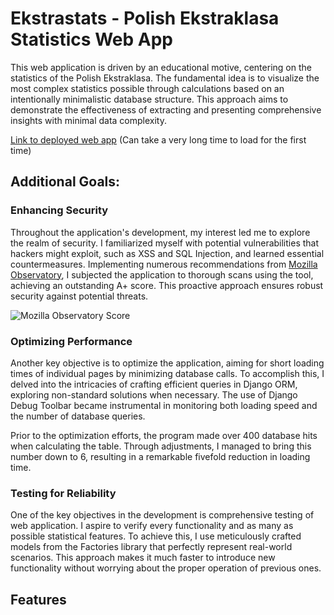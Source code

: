 # Ekstrastats - Polish Ekstraklasa Statistics Web App
This web application is driven by an educational motive, centering on the statistics of the Polish Ekstraklasa. The fundamental idea is to visualize the most complex statistics possible through calculations based on an intentionally minimalistic database structure. This approach aims to demonstrate the effectiveness of extracting and presenting comprehensive insights with minimal data complexity.


<a href="http://ekstrastats.onrender.com/">Link to deployed web app</a> (Can take a very long time to load for the first time)

## Additional Goals:
### Enhancing Security
Throughout the application's development, my interest led me to explore the realm of security. I familiarized myself with potential vulnerabilities that hackers might exploit, such as XSS and SQL Injection, and learned essential countermeasures. Implementing numerous recommendations from <a href="https://observatory.mozilla.org/">Mozilla Observatory</a>, I subjected the application to thorough scans using the tool, achieving an outstanding A+ score. This proactive approach ensures robust security against potential threats.

![Mozilla Observatory Score](https://i.imgur.com/zfBzyp2.png)


### Optimizing Performance
Another key objective is to optimize the application, aiming for short loading times of individual pages by minimizing database calls. To accomplish this, I delved into the intricacies of crafting efficient queries in Django ORM, exploring non-standard solutions when necessary. The use of Django Debug Toolbar became instrumental in monitoring both loading speed and the number of database queries.

Prior to the optimization efforts, the program made over 400 database hits when calculating the table. Through adjustments, I managed to bring this number down to 6, resulting in a remarkable fivefold reduction in loading time.

### Testing for Reliability

One of the key objectives in the development is comprehensive testing of web application. I aspire to verify every functionality and as many as possible statistical features. To achieve this, I use meticulously crafted models from the Factories library that perfectly represent real-world scenarios. This approach makes it much faster to introduce new functionality without worrying about the proper operation of previous ones. 

## Features

